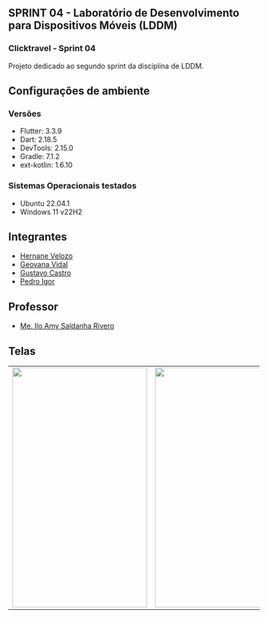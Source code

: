 ## SPRINT 04 - Laboratório de Desenvolvimento para Dispositivos Móveis (LDDM)
### Clicktravel - Sprint 04

Projeto dedicado ao segundo sprint da disciplina de LDDM.


## Configurações de ambiente
### Versões
- Flutter: 3.3.9
- Dart: 2.18.5
- DevTools: 2.15.0
- Gradle: 7.1.2
- ext-kotlin: 1.6.10

### Sistemas Operacionais testados
- Ubuntu 22.04.1
- Windows 11 v22H2


## Integrantes

* [Hernane Velozo](https://github.com/hernanevelozo)
* [Geovana Vidal](https://github.com/geovanavidalm)
* [Gustavo Castro](https://github.com/GustavoVCastro)
* [Pedro Igor](https://github.com/pedroigorreis)


## Professor

* [Me. Ilo Amy Saldanha Rivero](https://www.escavador.com/sobre/4550958/ilo-amy-saldanha-rivero)


## Telas

<table>
  <tr>
    <td><img src="https://user-images.githubusercontent.com/88516429/192123673-a67915f4-f35d-4a10-9931-d6eae4063741.png" height = "480" width="270"></td>
    <td><img src="https://user-images.githubusercontent.com/88516429/192123677-7d47b789-c8c1-43e7-a144-93272ad5ba99.png" height = "480" width="270"></td>
    <td><img src="https://user-images.githubusercontent.com/88516429/192123676-5f6877d8-4bfd-4352-8fc6-bccbc1219b86.png" height = "480" width="270"></td>
    <td><img src="https://user-images.githubusercontent.com/88516429/192123675-405f7f22-648c-4fcd-a663-dda03d020791.png" height = "480" width="270"></td>
  </tr>
</table>
